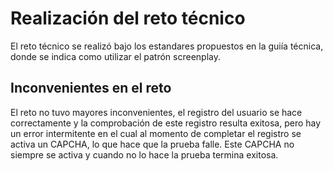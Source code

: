 # Realización del reto técnico
El reto técnico se realizó bajo los estandares propuestos en la guiía técnica, donde se indica como utilizar el patrón screenplay.

## Inconvenientes en el reto
El reto no tuvo mayores inconvenientes, el registro del usuario se hace correctamente y la comprobación de este registro resulta exitosa, pero hay un error intermitente en el cual al momento de completar el registro se activa un CAPCHA, lo que hace que la prueba falle. Este CAPCHA no siempre se activa y cuando no lo hace la prueba termina exitosa.